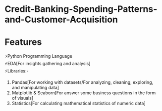 # Credit-Banking-Spending-Patterns-and-Customer-Acquisition

# Features
⚡Python Programming Language<br>
⚡EDA[For insights gathering and analysis]<br>
⚡Libraries:- 
    <ol>
     <li>Pandas[For working with datasets/For analyzing, cleaning, exploring, and manipulating data]</li>
     <li>Matplotlib & Seaborn[For answer some business questions in the form of visuals]</li>
     <li>Statistics[For calculating  mathematical statistics of numeric data]</li>
    </ol> 

             

